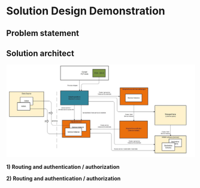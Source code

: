 # Solution Design Demonstration
## Problem statement

## Solution architect

![Solution architect diagram](images/Adapter-design.jpg)

**1) Routing and authentication / authorization**

**2) Routing and authentication / authorization**

